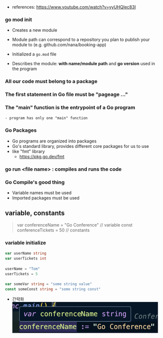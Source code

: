 - references: https://www.youtube.com/watch?v=yyUHQIec83I

### go mod init <module path>
- Creates a new module
- Module path can correspond to a repository you plan to publish your module to (e.g. github.com/nana/booking-app)

- Initialized a `go.mod` file
- Describes the module: **with name/module path** and **go version** used in the program

### All our code must belong to a **package**
### The first statement in Go file must be "pageage ..."
### The "main" function is the entrypoint of a Go program
    - program has only one "main" function

### Go Packages
- Go programs are organized into packages
- Go's standard library, provides different core packages for us to use
- like "fmt" library
    - https://pkg.go.dev/fmt

### go run \<file name> : compiles and runs the code

### Go Compile's good thing
- Variable names must be used
- Imported packages must be used

## variable, constants
> var conferenceName = "Go Conference"  // variable
> const conferenceTickets = 50    // constants

### variable initialize
```go
var userName string
var userTickets int

userName = "Tom"
userTickets = 5

var someVar string = "some string value"
const someConst string = "some string const"
```

- 간략화
![alt text](image.png)
